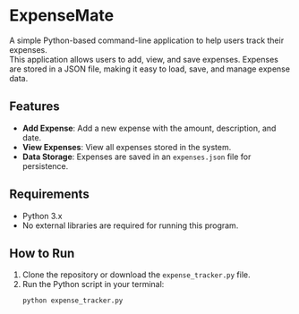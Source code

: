 # ExpenseMate

A simple Python-based command-line application to help users track their expenses.  
This application allows users to add, view, and save expenses. Expenses are stored in a JSON file, making it easy to load, save, and manage expense data.

## Features

- **Add Expense**: Add a new expense with the amount, description, and date.  
- **View Expenses**: View all expenses stored in the system.  
- **Data Storage**: Expenses are saved in an `expenses.json` file for persistence.  

## Requirements

- Python 3.x  
- No external libraries are required for running this program.

## How to Run

1. Clone the repository or download the `expense_tracker.py` file.
2. Run the Python script in your terminal:  
   ```bash
   python expense_tracker.py
